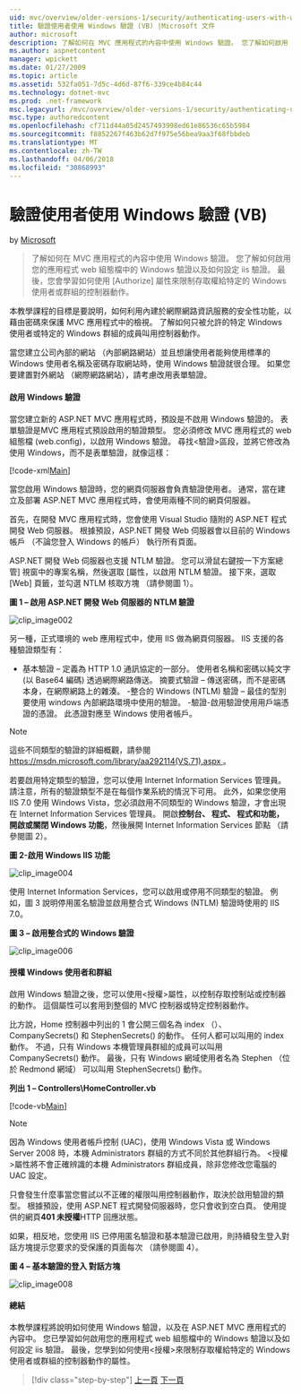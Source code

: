 ```yaml
---
uid: mvc/overview/older-versions-1/security/authenticating-users-with-windows-authentication-vb
title: 驗證使用者使用 Windows 驗證 (VB) |Microsoft 文件
author: microsoft
description: 了解如何在 MVC 應用程式的內容中使用 Windows 驗證。 您了解如何啟用 Windows 驗證，在您的應用程式 web co...
ms.author: aspnetcontent
manager: wpickett
ms.date: 01/27/2009
ms.topic: article
ms.assetid: 532fa051-7d5c-4d6d-87f6-339ce4b84c44
ms.technology: dotnet-mvc
ms.prod: .net-framework
msc.legacyurl: /mvc/overview/older-versions-1/security/authenticating-users-with-windows-authentication-vb
msc.type: authoredcontent
ms.openlocfilehash: cf711d44a05d2457493998ed61e86536c65b5984
ms.sourcegitcommit: f8852267f463b62d7f975e56bea9aa3f68fbbdeb
ms.translationtype: MT
ms.contentlocale: zh-TW
ms.lasthandoff: 04/06/2018
ms.locfileid: "30868993"
---
```

<a name="authenticating-users-with-windows-authentication-vb"></a>驗證使用者使用 Windows 驗證 (VB)
====================
by [Microsoft](https://github.com/microsoft)

> 了解如何在 MVC 應用程式的內容中使用 Windows 驗證。 您了解如何啟用您的應用程式 web 組態檔中的 Windows 驗證以及如何設定 iis 驗證。 最後，您會學習如何使用 [Authorize] 屬性來限制存取權給特定的 Windows 使用者或群組的控制器動作。


本教學課程的目標是要說明，如何利用內建於網際網路資訊服務的安全性功能，以藉由密碼來保護 MVC 應用程式中的檢視。 了解如何只被允許的特定 Windows 使用者或特定的 Windows 群組的成員叫用控制器動作。

當您建立公司內部的網站 （內部網路網站）並且想讓使用者能夠使用標準的 Windows 使用者名稱及密碼存取網站時，使用 Windows 驗證就很合理。 如果您要建置對外網站 （網際網路網站），請考慮改用表單驗證。

#### <a name="enabling-windows-authentication"></a>啟用 Windows 驗證

當您建立新的 ASP.NET MVC 應用程式時，預設是不啟用 Windows 驗證的。 表單驗證是MVC 應用程式預設啟用的驗證類型。 您必須修改 MVC 應用程式的 web 組態檔 (web.config)，以啟用 Windows 驗證。 尋找&lt;驗證&gt;區段，並將它修改為使用 Windows，而不是表單驗證，就像這樣：

[!code-xml[Main](authenticating-users-with-windows-authentication-vb/samples/sample1.xml)]

當您啟用 Windows 驗證時，您的網頁伺服器會負責驗證使用者。 通常，當在建立及部署 ASP.NET MVC 應用程式時，會使用兩種不同的網頁伺服器。

首先，在開發 MVC 應用程式時，您會使用 Visual Studio 隨附的 ASP.NET 程式開發 Web 伺服器。 根據預設，ASP.NET 開發 Web 伺服器會以目前的 Windows 帳戶 （不論您登入 Windows 的帳戶） 執行所有頁面。

ASP.NET 開發 Web 伺服器也支援 NTLM 驗證。 您可以滑鼠右鍵按一下方案總管] 視窗中的專案名稱，然後選取 [屬性，以啟用 NTLM 驗證。 接下來，選取 [Web] 頁籤，並勾選 NTLM 核取方塊 （請參閱圖 1）。 

**圖 1 – 啟用 ASP.NET 開發 Web 伺服器的 NTLM 驗證**

![clip_image002](authenticating-users-with-windows-authentication-vb/_static/image1.jpg)

另一種，正式環境的 web 應用程式中，使用 IIS 做為網頁伺服器。 IIS 支援的各種驗證類型有：

- 基本驗證 – 定義為 HTTP 1.0 通訊協定的一部分。 使用者名稱和密碼以純文字 (以 Base64 編碼) 透過網際網路傳送。 摘要式驗證 – 傳送密碼，而不是密碼本身，在網際網路上的雜湊。 -整合的 Windows (NTLM) 驗證 – 最佳的型別要使用 windows 內部網路環境中使用的驗證。 -驗證-啟用驗證使用用戶端憑證的憑證。 此憑證對應至 Windows 使用者帳戶。

> [!NOTE] 
> 
> 這些不同類型的驗證的詳細概觀，請參閱[ https://msdn.microsoft.com/library/aa292114(VS.71).aspx ](https://msdn.microsoft.com/library/aa292114(VS.71).aspx)。


若要啟用特定類型的驗證，您可以使用 Internet Information Services 管理員。 請注意，所有的驗證類型不是在每個作業系統的情況下可用。 此外，如果您使用 IIS 7.0 使用 Windows Vista，您必須啟用不同類型的 Windows 驗證，才會出現在 Internet Information Services 管理員。 開啟**控制台、 程式、 程式和功能，開啟或關閉 Windows 功能**，然後展開 Internet Information Services 節點 （請參閱圖 2）。

**圖 2-啟用 Windows IIS 功能**

![clip_image004](authenticating-users-with-windows-authentication-vb/_static/image2.jpg)

使用 Internet Information Services，您可以啟用或停用不同類型的驗證。 例如，圖 3 說明停用匿名驗證並啟用整合式 Windows (NTLM) 驗證時使用的 IIS 7.0。

**圖 3 – 啟用整合式的 Windows 驗證**

![clip_image006](authenticating-users-with-windows-authentication-vb/_static/image3.jpg)

#### <a name="authorizing-windows-users-and-groups"></a>授權 Windows 使用者和群組

啟用 Windows 驗證之後，您可以使用&lt;授權&gt;屬性，以控制存取控制站或控制器的動作。 這個屬性可以套用到整個的 MVC 控制器或特定控制器動作。

比方說，Home 控制器中列出的 1 會公開三個名為 index （）、 CompanySecrets() 和 StephenSecrets() 的動作。 任何人都可以叫用的 index 動作。 不過，只有 Windows 本機管理員群組的成員可以叫用 CompanySecrets() 動作。 最後，只有 Windows 網域使用者名為 Stephen （位於 Redmond 網域） 可以叫用 StephenSecrets() 動作。

**列出 1 – Controllers\HomeController.vb**

[!code-vb[Main](authenticating-users-with-windows-authentication-vb/samples/sample2.vb)]

> [!NOTE]
> 因為 Windows 使用者帳戶控制 (UAC)，使用 Windows Vista 或 Windows Server 2008 時，本機 Administrators 群組的方式不同於其他群組行為。 &lt;授權&gt;屬性將不會正確辨識的本機 Administrators 群組成員，除非您修改您電腦的 UAC 設定。


只會發生什麼事當您嘗試以不正確的權限叫用控制器動作，取決於啟用驗證的類型。 根據預設，使用 ASP.NET 程式開發伺服器時，您只會收到空白頁。 使用提供的網頁**401 未授權**HTTP 回應狀態。

如果，相反地，您使用 IIS 已停用匿名驗證和基本驗證已啟用，則持續發生登入對話方塊提示您要求的受保護的頁面每次 （請參閱圖 4）。

**圖 4 – 基本驗證的登入 對話方塊**

![clip_image008](authenticating-users-with-windows-authentication-vb/_static/image4.jpg)

#### <a name="summary"></a>總結

本教學課程將說明如何使用 Windows 驗證，以及在 ASP.NET MVC 應用程式的內容中。 您已學習如何啟用您的應用程式 web 組態檔中的 Windows 驗證以及如何設定 iis 驗證。 最後，您學到如何使用&lt;授權&gt;來限制存取權給特定的 Windows 使用者或群組的控制器動作的屬性。

> [!div class="step-by-step"]
> [上一頁](authenticating-users-with-forms-authentication-vb.md)
> [下一頁](preventing-javascript-injection-attacks-vb.md)
